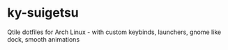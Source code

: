 # ky-suigetsu
Qtile dotfiles for Arch Linux - with custom keybinds, launchers, gnome like dock, smooth animations
